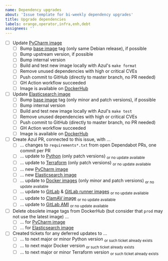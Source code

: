 ```yaml
---
name: Dependency upgrades
about: 'Issue template for bi-weekly dependency upgrades'
title: Upgrade dependencies
labels: orange,operator,infra,enh,debt 
assignees: ''
---
```

- [ ] Update [PyCharm image](https://github.com/DataBiosphere/azul-docker-pycharm)
  - [ ] Bump [base image](https://hub.docker.com/_/debian/tags?name=bullseye) tag (only same Debian release), if possible
  - [ ] Bump upstream version, if possible
  - [ ] Bump internal version
  - [ ] Build and test new image locally with Azul's `make format`
  - [ ] Remove unused dependencies with high or critical CVEs
  - [ ] Push commit to GitHub (directly to master branch, no PR needed)
  - [ ] GH Action workflow succeeded
  - [ ] Image is available on [DockerHub](https://hub.docker.com/repository/docker/ucscgi/azul-pycharm) 
- [ ] Update [Elasticsearch image](https://github.com/DataBiosphere/azul-docker-elasticsearch)
  - [ ] Bump [base image](https://hub.docker.com/_/elasticsearch/tags) tag (only minor and patch versions), if possible
  - [ ] Bump internal version 
  - [ ] Build and test new image locally with Azul's `make test`
  - [ ] Remove unused dependencies with high or critical CVEs
  - [ ] Push commit to GitHub (directly to master branch, no PR needed)
  - [ ] GH Action workflow succeeded
  - [ ] Image is available on [DockerHub](https://hub.docker.com/repository/docker/ucscgi/azul-elasticsearch) 
- [ ] Create Azul PR, connected to this issue, with … 
  - [ ] … changes to `requirements*.txt` from open Dependabot PRs, one commit per PR
  - [ ] … update to [Python](https://hub.docker.com/_/python/tags) (only patch versions) <sub>or no update available</sub>
  - [ ] … update to [Terraform](https://hub.docker.com/r/hashicorp/terraform/tags) (only patch versions) <sub>or no update available</sub>
  - [ ] … new [PyCharm image](https://hub.docker.com/repository/docker/ucscgi/azul-pycharm)
  - [ ] … new [Elasticsearch image](https://hub.docker.com/repository/docker/ucscgi/azul-elasticsearch)
  - [ ] … update to [Docker images](https://hub.docker.com/_/docker/tags) (only minor and patch versions) <sub>or no update available</sub>
  - [ ] … update to [GitLab](https://hub.docker.com/r/gitlab/gitlab-ce/tags) & [GitLab runner images](https://hub.docker.com/r/gitlab/gitlab-runner/tags) <sub>or no update available</sub>
  - [ ] … update to [ClamAV image](https://hub.docker.com/r/clamav/clamav/tags) <sub>or no update available</sub>
  - [ ] … update to [GitLab AMI](https://github.com/DataBiosphere/azul/blob/develop/OPERATOR.rst#updating-the-ami-for-gitlab-instances) <sub>or no update available</sub>
- [ ] Delete obsolete image tags from DockerHub (but consider that `prod` may not use the latest image) … 
  - [ ] … for [PyCharm image](https://hub.docker.com/repository/docker/ucscgi/azul-pycharm)
  - [ ] … for [Elasticsearch image](https://hub.docker.com/repository/docker/ucscgi/azul-elasticsearch)
- [ ] Created tickets for any deferred updates to …
  - [ ] … to next major or minor Python version <sub>or such ticket already exists</sub>
  - [ ] … to next major Docker version <sub>or such ticket already exists</sub>
  - [ ] … to next major or minor Terraform version <sub>or such ticket already exists</sub>
